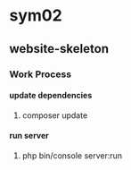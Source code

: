# sym02
## website-skeleton

### Work Process

#### update dependencies
1) composer update

#### run server 
1) php bin/console server:run

